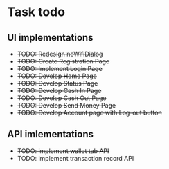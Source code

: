 # Task todo

## UI implementations

- ~~TODO: Redesign noWifiDialog~~
- ~~TODO: Create Registration Page~~
- ~~TODO: Implement Login Page~~
- ~~TODO: Develop Home Page~~
- ~~TODO: Develop Status Page~~
- ~~TODO: Develop Cash In Page~~
- ~~TODO: Develop Cash Out Page~~
- ~~TODO: Develop Send Money Page~~
- ~~TODO: Develop Account page with Log-out button~~

## API imlementations

- ~~TODO: implement wallet tab API~~
- TODO: implement transaction record API
